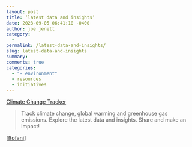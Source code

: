 ```yaml
---
layout: post
title: ‘latest data and insights’
date: 2023-09-05 06:41:10 -0400
author: joe jenett
category:
  - 
permalink: /latest-data-and-insights/
slug: latest-data-and-insights
summary: 
comments: true
categories:
  - "- environment"
  - resources
  - initiatives
---
```

<a title="Climate Change Tracker" href="https://climatechangetracker.org/">Climate Change Tracker</a>
<blockquote><p>Track climate change, global warming and greenhouse gas emissions. Explore the latest data and insights. Share and make an impact!</p></blockquote>
[<a href="https://pinboard.in/u:ftofani">ftofani</a>]

<a href="https://brid.gy/publish/mastodon"></a>